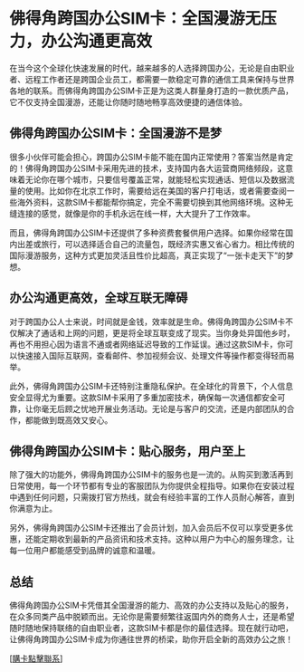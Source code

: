 # 佛得角跨国办公SIM卡：全国漫游无压力，办公沟通更高效

在当今这个全球化快速发展的时代，越来越多的人选择跨国办公，无论是自由职业者、远程工作者还是跨国企业员工，都需要一款稳定可靠的通信工具来保持与世界各地的联系。而佛得角跨国办公SIM卡正是为这类人群量身打造的一款优质产品，它不仅支持全国漫游，还能让你随时随地畅享高效便捷的通信体验。

## 佛得角跨国办公SIM卡：全国漫游不是梦

很多小伙伴可能会担心，跨国办公SIM卡能不能在国内正常使用？答案当然是肯定的！佛得角跨国办公SIM卡采用先进的技术，支持国内各大运营商网络频段，这意味着无论你在哪个城市，只要信号覆盖正常，就能轻松实现通话、短信以及数据流量的使用。比如你在北京工作时，需要给远在美国的客户打电话，或者需要查阅一些海外资料，这款SIM卡都能帮你搞定，完全不需要切换到其他网络环境。这种无缝连接的感觉，就像是你的手机永远在线一样，大大提升了工作效率。

而且，佛得角跨国办公SIM卡还提供了多种资费套餐供用户选择。如果你经常在国内出差或旅行，可以选择适合自己的流量包，既经济实惠又省心省力。相比传统的国际漫游服务，这种方式更加灵活且性价比超高，真正实现了“一张卡走天下”的梦想。

## 办公沟通更高效，全球互联无障碍

对于跨国办公人士来说，时间就是金钱，效率就是生命。佛得角跨国办公SIM卡不仅解决了通话和上网的问题，更是将全球互联变成了现实。当你身处异国他乡时，再也不用担心因为语言不通或者网络延迟导致的工作延误。通过这款SIM卡，你可以快速接入国际互联网，查看邮件、参加视频会议、处理文件等操作都变得轻而易举。

此外，佛得角跨国办公SIM卡还特别注重隐私保护。在全球化的背景下，个人信息安全显得尤为重要。这款SIM卡采用了多重加密技术，确保每一次通信都安全可靠，让你毫无后顾之忧地开展业务活动。无论是与客户的交流，还是内部团队的合作，都能做到既高效又安心。

## 佛得角跨国办公SIM卡：贴心服务，用户至上

除了强大的功能外，佛得角跨国办公SIM卡的服务也是一流的。从购买到激活再到日常使用，每一个环节都有专业的客服团队为你提供全程指导。如果你在安装过程中遇到任何问题，只需拨打官方热线，就会有经验丰富的工作人员耐心解答，直到你满意为止。

另外，佛得角跨国办公SIM卡还推出了会员计划，加入会员后不仅可以享受更多优惠，还能定期收到最新的产品资讯和技术支持。这种以用户为中心的服务理念，让每一位用户都能感受到品牌的诚意和温暖。

## 总结

佛得角跨国办公SIM卡凭借其全国漫游的能力、高效的办公支持以及贴心的服务，在众多同类产品中脱颖而出。无论你是需要频繁往返国内外的商务人士，还是希望随时随地保持联络的自由职业者，这款SIM卡都是你的最佳选择。现在就行动吧，让佛得角跨国办公SIM卡成为你通往世界的桥梁，助你开启全新的高效办公之旅！

[[購卡點擊聯系](https://t.me/s/esim1088)]